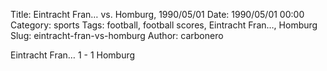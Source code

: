 Title: Eintracht Fran… vs. Homburg, 1990/05/01
Date: 1990/05/01 00:00
Category: sports
Tags: football, football scores, Eintracht Fran…, Homburg
Slug: eintracht-fran-vs-homburg
Author: carbonero


Eintracht Fran… 1 - 1 Homburg

